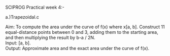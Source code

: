 SCIPROG Practical week 4:-


a.)Trapezoidal.c

Aim: To compute the area under the curve of f(x) where x[a, b]. Construct 11 equal-distance points between 0 and 3, adding them to the starting area, and then multiplying the result by b-a / 2N.	
Input: [a, b].	
Output: Approximate area and the exact area under the curve of f(x).

